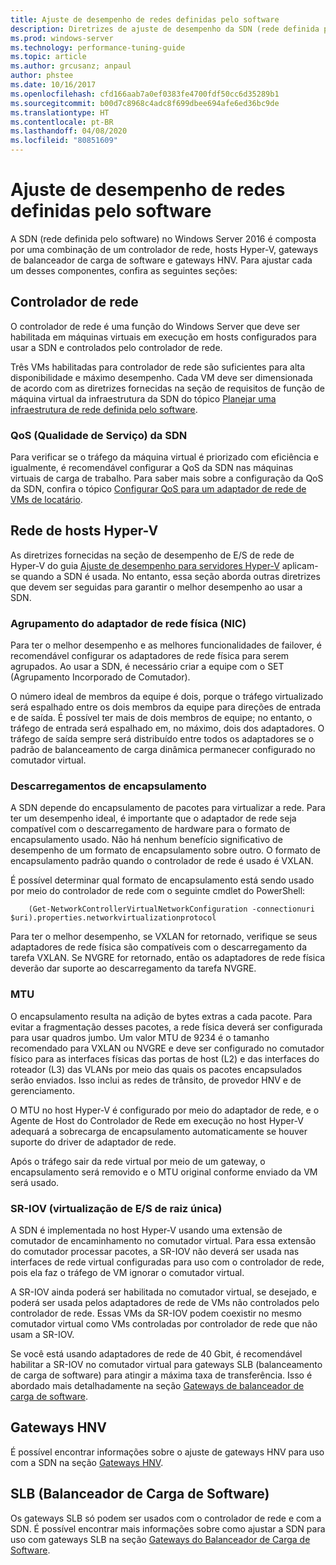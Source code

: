 ```yaml
---
title: Ajuste de desempenho de redes definidas pelo software
description: Diretrizes de ajuste de desempenho da SDN (rede definida pelo software)
ms.prod: windows-server
ms.technology: performance-tuning-guide
ms.topic: article
ms.author: grcusanz; anpaul
author: phstee
ms.date: 10/16/2017
ms.openlocfilehash: cfd166aab7a0ef0383fe4700fdf50cc6d35289b1
ms.sourcegitcommit: b00d7c8968c4adc8f699dbee694afe6ed36bc9de
ms.translationtype: HT
ms.contentlocale: pt-BR
ms.lasthandoff: 04/08/2020
ms.locfileid: "80851609"
---
```

# <a name="performance-tuning-software-defined-networks"></a>Ajuste de desempenho de redes definidas pelo software

A SDN (rede definida pelo software) no Windows Server 2016 é composta por uma combinação de um controlador de rede, hosts Hyper-V, gateways de balanceador de carga de software e gateways HNV.  Para ajustar cada um desses componentes, confira as seguintes seções:

## <a name="network-controller"></a>Controlador de rede

O controlador de rede é uma função do Windows Server que deve ser habilitada em máquinas virtuais em execução em hosts configurados para usar a SDN e controlados pelo controlador de rede.

Três VMs habilitadas para controlador de rede são suficientes para alta disponibilidade e máximo desempenho.  Cada VM deve ser dimensionada de acordo com as diretrizes fornecidas na seção de requisitos de função de máquina virtual da infraestrutura da SDN do tópico [Planejar uma infraestrutura de rede definida pelo software](../../../../networking/sdn/plan/Plan-a-Software-Defined-Network-Infrastructure.md).

### <a name="sdn-quality-of-service-qos"></a>QoS (Qualidade de Serviço) da SDN

Para verificar se o tráfego da máquina virtual é priorizado com eficiência e igualmente, é recomendável configurar a QoS da SDN nas máquinas virtuais de carga de trabalho.  Para saber mais sobre a configuração da QoS da SDN, confira o tópico [Configurar QoS para um adaptador de rede de VMs de locatário](../../../../networking/sdn/manage/Configure-QoS-for-Tenant-VM-Network-Adapter.md).

## <a name="hyper-v-host-networking"></a>Rede de hosts Hyper-V

As diretrizes fornecidas na seção de desempenho de E/S de rede de Hyper-V do guia [Ajuste de desempenho para servidores Hyper-V](../../role/remote-desktop/session-hosts.md) aplicam-se quando a SDN é usada. No entanto, essa seção aborda outras diretrizes que devem ser seguidas para garantir o melhor desempenho ao usar a SDN.

### <a name="physical-network-adapter-nic-teaming"></a>Agrupamento do adaptador de rede física (NIC)

Para ter o melhor desempenho e as melhores funcionalidades de failover, é recomendável configurar os adaptadores de rede física para serem agrupados.  Ao usar a SDN, é necessário criar a equipe com o SET (Agrupamento Incorporado de Comutador).  

O número ideal de membros da equipe é dois, porque o tráfego virtualizado será espalhado entre os dois membros da equipe para direções de entrada e de saída.  É possível ter mais de dois membros de equipe; no entanto, o tráfego de entrada será espalhado em, no máximo, dois dos adaptadores.  O tráfego de saída sempre será distribuído entre todos os adaptadores se o padrão de balanceamento de carga dinâmica permanecer configurado no comutador virtual.


### <a name="encapsulation-offloads"></a>Descarregamentos de encapsulamento

A SDN depende do encapsulamento de pacotes para virtualizar a rede.  Para ter um desempenho ideal, é importante que o adaptador de rede seja compatível com o descarregamento de hardware para o formato de encapsulamento usado.  Não há nenhum benefício significativo de desempenho de um formato de encapsulamento sobre outro.  O formato de encapsulamento padrão quando o controlador de rede é usado é VXLAN.

É possível determinar qual formato de encapsulamento está sendo usado por meio do controlador de rede com o seguinte cmdlet do PowerShell:

``` syntax
    (Get-NetworkControllerVirtualNetworkConfiguration -connectionuri $uri).properties.networkvirtualizationprotocol
```

Para ter o melhor desempenho, se VXLAN for retornado, verifique se seus adaptadores de rede física são compatíveis com o descarregamento da tarefa VXLAN.  Se NVGRE for retornado, então os adaptadores de rede física deverão dar suporte ao descarregamento da tarefa NVGRE.

### <a name="mtu"></a>MTU

O encapsulamento resulta na adição de bytes extras a cada pacote.  Para evitar a fragmentação desses pacotes, a rede física deverá ser configurada para usar quadros jumbo.  Um valor MTU de 9234 é o tamanho recomendado para VXLAN ou NVGRE e deve ser configurado no comutador físico para as interfaces físicas das portas de host (L2) e das interfaces do roteador (L3) das VLANs por meio das quais os pacotes encapsulados serão enviados.  Isso inclui as redes de trânsito, de provedor HNV e de gerenciamento.

O MTU no host Hyper-V é configurado por meio do adaptador de rede, e o Agente de Host do Controlador de Rede em execução no host Hyper-V adequará a sobrecarga de encapsulamento automaticamente se houver suporte do driver de adaptador de rede.  

Após o tráfego sair da rede virtual por meio de um gateway, o encapsulamento será removido e o MTU original conforme enviado da VM será usado.

### <a name="single-root-io-virtualization-sr-iov"></a>SR-IOV (virtualização de E/S de raiz única)

A SDN é implementada no host Hyper-V usando uma extensão de comutador de encaminhamento no comutador virtual.  Para essa extensão do comutador processar pacotes, a SR-IOV não deverá ser usada nas interfaces de rede virtual configuradas para uso com o controlador de rede, pois ela faz o tráfego de VM ignorar o comutador virtual.

A SR-IOV ainda poderá ser habilitada no comutador virtual, se desejado, e poderá ser usada pelos adaptadores de rede de VMs não controlados pelo controlador de rede.  Essas VMs da SR-IOV podem coexistir no mesmo comutador virtual como VMs controladas por controlador de rede que não usam a SR-IOV.

Se você está usando adaptadores de rede de 40 Gbit, é recomendável habilitar a SR-IOV no comutador virtual para gateways SLB (balanceamento de carga de software) para atingir a máxima taxa de transferência.  Isso é abordado mais detalhadamente na seção [Gateways de balanceador de carga de software](slb-gateway-performance.md).

## <a name="hnv-gateways"></a>Gateways HNV

É possível encontrar informações sobre o ajuste de gateways HNV para uso com a SDN na seção [Gateways HNV](hnv-gateway-performance.md).

## <a name="software-load-balancer-slb"></a>SLB (Balanceador de Carga de Software)

Os gateways SLB só podem ser usados com o controlador de rede e com a SDN.  É possível encontrar mais informações sobre como ajustar a SDN para uso com gateways SLB na seção [Gateways do Balanceador de Carga de Software](slb-gateway-performance.md).
